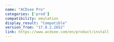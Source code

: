 ```yaml
---
name: "ACDsee Pro"
categories: ['prod']
compatibility: emulation
display_result: "Compatible"
version_from: "17.0.2.2652"
link: https://www.acdsee.com/en/product/install
---
```


